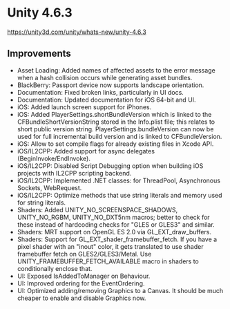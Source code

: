 # Unity 4.6.3

https://unity3d.com/unity/whats-new/unity-4.6.3

## Improvements



*   Asset Loading: Added names of affected assets to the error message when a hash collision occurs while generating asset bundles.
*   BlackBerry: Passport device now supports landscape orientation.
*   Documentation: Fixed broken links, particularly in UI docs.
*   Documentation: Updated documentation for iOS 64-bit and UI.
*   iOS: Added launch screen support for iPhones.
*   iOS: Added PlayerSettings.shortBundleVersion which is linked to the CFBundleShortVersionString stored in the Info.plist file; this relates to short public version string. PlayerSettings.bundleVersion can now be used for full incremental build version and is linked to CFBundleVersion.
*   iOS: Allow to set compile flags for already existing files in Xcode API.
*   iOS/IL2CPP: Added support for async delegates (BeginInvoke/EndInvoke).
*   iOS/IL2CPP: Disabled Script Debugging option when building iOS projects with IL2CPP scripting backend.
*   iOS/IL2CPP: Implemented .NET classes: for ThreadPool, Asynchronous Sockets, WebRequest.
*   iOS/IL2CPP: Optimize methods that use string literals and memory used for string literals.
*   Shaders: Added UNITY\_NO\_SCREENSPACE\_SHADOWS, UNITY\_NO\_RGBM, UNITY\_NO\_DXT5nm macros; better to check for these instead of hardcoding checks for "GLES or GLES3" and similar.
*   Shaders: MRT support on OpenGL ES 2.0 via GL\_EXT\_draw\_buffers.
*   Shaders: Support for GL\_EXT\_shader\_framebuffer\_fetch. If you have a pixel shader with an "inout" color, it gets translated to use shader framebuffer fetch on GLES2/GLES3/Metal. Use UNITY\_FRAMEBUFFER\_FETCH\_AVAILABLE macro in shaders to conditionally enclose that.
*   UI: Exposed IsAddedToManager on Behaviour.
*   UI: Improved ordering for the EventOrdering.
*   UI: Optimized adding/removing Graphics to a Canvas. It should be much cheaper to enable and disable Graphics now.